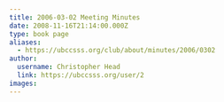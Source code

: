 ```yaml
---
title: 2006-03-02 Meeting Minutes 
date: 2008-11-16T21:14:00.000Z
type: book page
aliases:
  - https://ubccsss.org/club/about/minutes/2006/0302
author:
  username: Christopher Head
  link: https://ubccsss.org/user/2
images:
---
```


